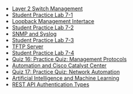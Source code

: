 - [Layer 2 Switch Management]()
- [Student Practice Lab 7-1]()
- [Loopback Management Intertace]()
- [Student Practice Lab 7-2]()
- [SNMP and Syslog]()
- [Student Practice Lab 7-3]()
- [TFTP Server]()
- [Student Practice Lab 7-4]()
- [Quiz 16: Practice Quiz: Management Protocols]()
- [Automation and Cisco Catalyst Center]()
- [Quiz 17: Practice Quiz: Network Automation]()
- [Artificial Intelligence and Machine Learning]()
- [REST API Authentication Types]()
